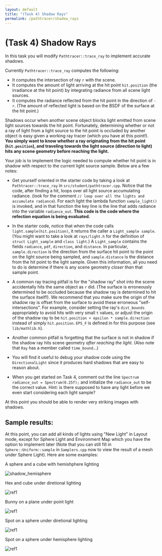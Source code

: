 ```yaml
---
layout: default
title: "(Task 4) Shadow Rays"
permalink: /pathtracer/shadow_rays
---
```


# (Task 4) Shadow Rays

In this task you will modify `Pathtracer::trace_ray` to implement accurate shadows.

Currently `Pathtracer::trace_ray` computes the following:

* It computes the intersection of ray `r` with the scene.
* It computes the amount of light arriving at the hit point `hit.position` (the irradiance at the hit point) by integrating radiance from all scene light sources.
* It computes the radiance reflected from the hit point in the direction of `-r`. (The amount of reflected light is based on the BSDF of the surface at the hit point.)

Shadows occur when another scene object blocks light emitted from scene light sources towards the hit point. Fortunately, determining whether or not a ray of light from a light source to the hit point is occluded by another object is easy given a working ray tracer (which you have at this point!). **You simply want to know whether a ray originating from the hit point (`hit.position`), and traveling towards the light source (direction to light) hits any scene geometry before reaching the light.**

Your job is to implement the logic needed to compute whether hit point is in shadow with respect to the current light source sample. Below are a few notes:

* Get yourself oriented in the starter code by taking a look at `Pathtracer::trace_ray` in `src/student/pathtracer.cpp`.  Notice that the code, after finding a hit, loops over all light source accumulating radiance. (look for the comment `// loop over all the lights and accumulate radiance`).  For each light the lambda function `sample_light()` is invoked, and in that function the key line is the line that adds radiance into the variable `radiance_out`.  __This code is the code where the refection equation is being evaluated.__

* In the starter code, notice that when the code calls `light.sample(hit.position)`, it returns the caller a `Light_sample sample`. (You might want to take a look at `rays/light.h` for the definition of `struct Light_sample` and `class light`.) A `Light_sample` contains the fields `radiance`, `pdf`, `direction`, and `distance`. In particular, `sample.direction` is the direction from the surface hit point to the point on the light source being sampled, and `sample.distance` is the distance from the hit point to the light sample. Given this information, all you need to do is determine if there is any scene geometry _closer than_ that sample point.

* A common ray tracing pitfall is for the "shadow ray" shot into the scene accidentally hits the same object as `r` did. (The surface is erroneously determined to be occluded because the shadow ray is determined to hit the surface itself!). We recommend that you make sure the origin of the shadow ray is offset from the surface to avoid these erroneous "self-intersections". For example, consider setting the ray's `dist_bounds` appropriately to avoid hits with very small `t` values, or adjust the origin of the shadow ray to be `hit.position + epsilon * sample.direction` instead of simply `hit.position`. `EPS_F` is defined in for this purpose (see `lib/mathlib.h`).

* Another common pitfall is forgetting that the surface is not in shadow if the shadow ray hits scene geometry _after reaching the light_. (Also note that `Ray` has a member called `time_bound`...)
* You will find it useful to debug your shadow code using the `DirectionalLight` since it produces hard shadows that are easy to reason about.
* When you get started on Task 4, comment out the line `Spectrum radiance_out = Spectrum(0.25f);` and initialize the `radiance_out` to be the correct value. Hint: is there supposed to have any light before we even start considering each light sample?

At this point you should be able to render very striking images with shadows. 

## Sample results:

At this point, you can add all kinds of lights using "New Light" in Layout mode, except for Sphere Light and Environment Map which you have the option to implement later (Note that you can still fill in `Sphere::Uniform::sample` in `Samplers.cpp` now to view the result of a mesh under Sphere Light).  Here are some examples:

A sphere and a cube with hemishphere lighting

![shadow_hemisphere](new_results/cube_sphere_hemisphere.png)

Hex and cube under diretional lighting

![ref1](new_results/ref1.png)

Bunny on a plane under point light

![ref1](new_results/ref2.png)

Spot on a sphere under diretional lighting

![ref1](new_results/ref3.png)


Spot on a sphere under hemisphere lighting

![ref1](new_results/ref4.png)


